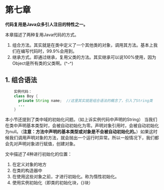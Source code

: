 # 第七章

**代码复用是Java众多引人注目的特性之一。**

本章描述了两种复用Java代码的方式。

1. 组合方法。其实就是在类中定义了一个其他类的对象，调用其方法。基本上我们在编写代码时，99.9%会用到。
2. 继承方式。即通过继承，复用父类的方法。其实继承可以说100%使用，因为Object是所有类的父类啊。(^-^)

## 1. 组合语法
``` java
    实例代码：
    class Boy {
      private String name;  //这里其实就是组合语法的概念了，引入了String类
      ...
    }
```
本小节还提到了类中域的初始化问题。（如上诉实例代码中声明的String）
当我们在类中声明基本类型时，会被自动初始化为零。声明对象引用时，会被自动初始化为null。（**注意：方法中声明的基本类型或对象是不会被自动初始化的。**）如果这时候我们调用声明对象的方法，就会抛出一个运行时异常。所以一般情况下，我们都会先对声明对象进行赋值，创建对象。

文中描述了4种进行初始化的位置：

1. 在定义对象的地方
2. 在类的构造器中
3. 在使用这些对象之前，才进行初始化。称为惰性初始化。
4. 使用实例初始化（即类的初始化块，{}块）
